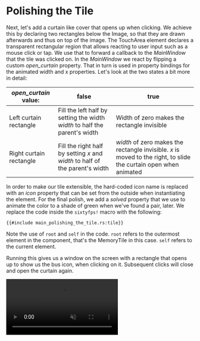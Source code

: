 # Polishing the Tile

Next, let's add a curtain like cover that opens up when clicking. We achieve this by declaring two rectangles
below the <span class="hljs-built_in">Image</span>, so that they are drawn afterwards and thus on top of the image.
The <span class="hljs-built_in">TouchArea</span> element declares a transparent rectangular region that allows
reacting to user input such as a mouse click or tap. We use that to forward a callback to the <em>MainWindow</em>
that the tile was clicked on. In the <em>MainWindow</em> we react by flipping a custom <em>open_curtain</em> property.
That in turn is used in property bindings for the animated width and x properties. Let's look at the two states a bit
more in detail:

| *open_curtain* value: | false | true |
| --- | --- | --- |
| Left curtain rectangle | Fill the left half by setting the width *width* to half the parent's width   | Width of zero makes the rectangle invisible                                                                       |
| Right curtain rectangle | Fill the right half by setting *x* and *width* to half of the parent's width | *width* of zero makes the rectangle invisible. *x* is moved to the right, to slide the curtain open when animated |

In order to make our tile extensible, the hard-coded icon name is replaced with an *icon*
property that can be set from the outside when instantiating the element. For the final polish, we add a
*solved* property that we use to animate the color to a shade of green when we've found a pair, later. We
replace the code inside the `sixtyfps!` macro with the following:

```slint
{{#include main_polishing_the_tile.rs:tile}}
```

Note the use of `root` and `self` in the code. `root` refers to the outermost
element in the component, that's the <span class="hljs-title">MemoryTile</span> in this case. `self` refers
to the current element.

Running this gives us a window on the screen with a rectangle that opens up to show us the bus icon, when clicking on
it. Subsequent clicks will close and open the curtain again.

<video autoplay loop muted playsinline src="https://sixtyfps.io/blog/memory-game-tutorial/polishing-the-tile.mp4"></video>
